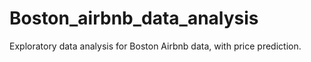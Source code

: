 # Boston_airbnb_data_analysis
Exploratory data analysis for Boston Airbnb data, with price prediction. 

